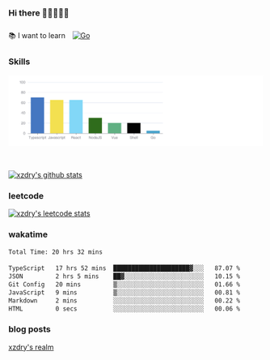 ### Hi there 👋👋👋👋👋

 :books: I want to learn <a href="https://go.dev/" target="_blank"><img style="margin: 10px" src="https://profilinator.rishav.dev/skills-assets/go-original.svg" alt="Go" height="50" /></a>  

### Skills
![](img/2022-09-05-22-04-20.png)

<br />

[![xzdry's github stats](https://github-readme-stats.vercel.app/api?username=xzdry&count_private=true&show_icons=true&theme=vue)](https://github.com/xzdry)

### leetcode
[![xzdry's leetcode stats](https://leetcard.jacoblin.cool/xzdry-2?theme=light&font=Anek%20Kannada&site=cn)](https://leetcode.cn/u/xzdry-2/)

### wakatime
<!--START_SECTION:waka-->

```text
Total Time: 20 hrs 32 mins

TypeScript   17 hrs 52 mins  █████████████████████▓░░░   87.07 %
JSON         2 hrs 5 mins    ██▓░░░░░░░░░░░░░░░░░░░░░░   10.15 %
Git Config   20 mins         ▒░░░░░░░░░░░░░░░░░░░░░░░░   01.66 %
JavaScript   9 mins          ▒░░░░░░░░░░░░░░░░░░░░░░░░   00.81 %
Markdown     2 mins          ░░░░░░░░░░░░░░░░░░░░░░░░░   00.22 %
HTML         0 secs          ░░░░░░░░░░░░░░░░░░░░░░░░░   00.06 %
```

<!--END_SECTION:waka-->

### blog posts
[xzdry's realm](https://www.justdry.net/)

